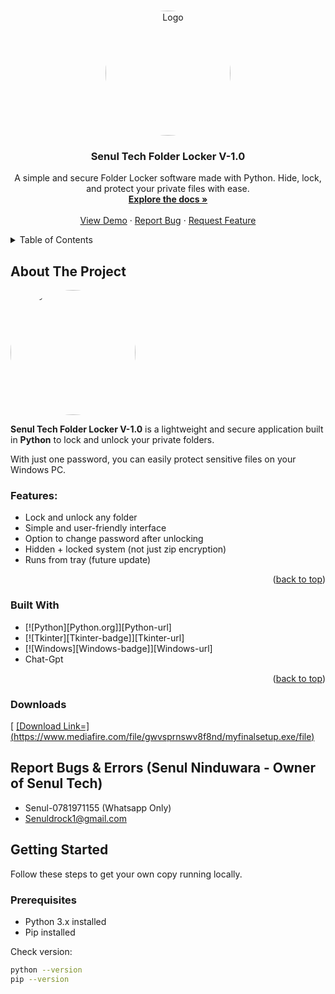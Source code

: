 <!-- Improved compatibility of back to top link -->
<a id="readme-top"></a>

<!-- PROJECT SHIELDS -->



<!-- PROJECT LOGO -->
<br />
<div align="center">
  <a href="https://github.com/senultech/folder-locker">
    <img src="https://github.com/SenulTech/Senul-Tech/blob/main/logo.JPG" alt="Logo" width="200" height="200" style="border-radius:50%">
  </a>

  <h3 align="center">Senul Tech Folder Locker V-1.0</h3>

  <p align="center">
    A simple and secure Folder Locker software made with Python.  
    Hide, lock, and protect your private files with ease.  
    <br />
    <a href="https://github.com/senultech/folder-locker"><strong>Explore the docs »</strong></a>
    <br />
    <br />
    <a href="https://github.com/senultech/folder-locker">View Demo</a>
    ·
    <a href="https://github.com/senultech/folder-locker/issues/new?labels=bug&template=bug-report---.md">Report Bug</a>
    ·
    <a href="https://github.com/senultech/folder-locker/issues/new?labels=enhancement&template=feature-request---.md">Request Feature</a>
  </p>
</div>



<!-- TABLE OF CONTENTS -->
<details>
  <summary>Table of Contents</summary>
  <ol>
    <li>
      <a href="#about-the-project">About The Project</a>
      <ul>
        <li><a href="#built-with">Built With</a></li>
      </ul>
    </li>
    <li>
      <a href="#getting-started">Getting Started</a>
      <ul>
        <li><a href="#prerequisites">Prerequisites</a></li>
        <li><a href="#installation">Installation</a></li>
      </ul>
    </li>
    <li><a href="#usage">Usage</a></li>
    <li><a href="#roadmap">Roadmap</a></li>
    <li><a href="#contributing">Contributing</a></li>
    <li><a href="#license">License</a></li>
    <li><a href="#contact">Contact</a></li>
    <li><a href="#acknowledgments">Acknowledgments</a></li>
  </ol>
</details>



<!-- ABOUT THE PROJECT -->
## About The Project

<img src="https://github.com/SenulTech/Senul-Tech/blob/main/logo.JPG" alt="Logo" width="200" height="200" style="border-radius:50%">

**Senul Tech Folder Locker V-1.0** is a lightweight and secure application built in **Python** to lock and unlock your private folders.  

With just one password, you can easily protect sensitive files on your Windows PC.  

### Features:
* Lock and unlock any folder
* Simple and user-friendly interface
* Option to change password after unlocking
* Hidden + locked system (not just zip encryption)
* Runs from tray (future update)

<p align="right">(<a href="#readme-top">back to top</a>)</p>



### Built With

* [![Python][Python.org]][Python-url]
* [![Tkinter][Tkinter-badge]][Tkinter-url]
* [![Windows][Windows-badge]][Windows-url]
* Chat-Gpt

<p align="right">(<a href="#readme-top">back to top</a>)</p>

<!-- DOWNLOADS -->
### Downloads 
  [ [  [Download Link=] (https://www.mediafire.com/file/gwvsprnswv8f8nd/myfinalsetup.exe/file)](https://www.mediafire.com/file/gwvsprnswv8f8nd/myfinalsetup.exe/file) 

<!-- Reporting -->
 ## Report Bugs & Errors <B>(Senul Ninduwara - Owner of Senul Tech)</B>
  * Senul-0781971155 (Whatsapp Only)
  * Senuldrock1@gmail.com
    
                  
  

<!-- GETTING STARTED -->
## Getting Started

Follow these steps to get your own copy running locally.

### Prerequisites

* Python 3.x installed  
* Pip installed  

Check version:
```sh
python --version
pip --version
